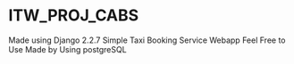 # ITW_PROJ_CABS
Made using Django 2.2.7
Simple Taxi Booking Service Webapp
Feel Free to Use
Made by Using postgreSQL
